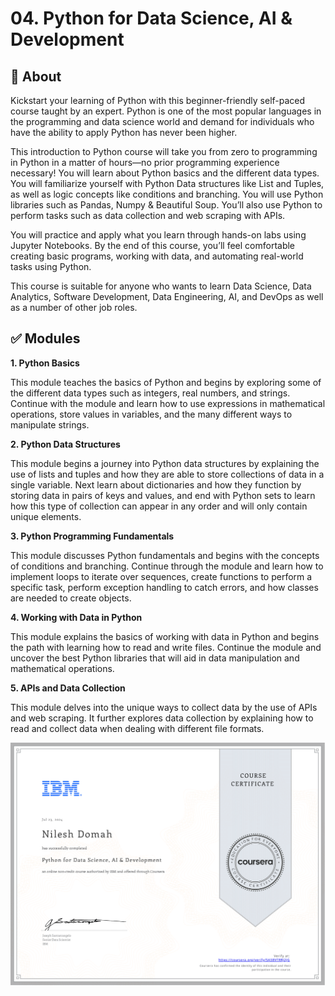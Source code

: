 # 04. Python for Data Science, AI & Development
## 📌 About
Kickstart your learning of Python with this beginner-friendly self-paced course taught by an expert. Python is one of the most popular languages in the programming and data science world and demand for individuals who have the ability to apply Python has never been higher.  

This introduction to Python course will take you from zero to programming in Python in a matter of hours—no prior programming experience necessary! You will learn about Python basics and the different data types. You will familiarize yourself with Python Data structures like List and Tuples, as well as logic concepts like conditions and branching. You will use Python libraries such as Pandas, Numpy & Beautiful Soup. You’ll also use Python to perform tasks such as data collection and web scraping with APIs.  

You will practice and apply what you learn through hands-on labs using Jupyter Notebooks. By the end of this course, you’ll feel comfortable creating basic programs, working with data, and automating real-world tasks using Python.  

This course is suitable for anyone who wants to learn Data Science, Data Analytics, Software Development, Data Engineering, AI, and DevOps as well as a number of other job roles.
## ✅ Modules
**1. Python Basics**

This module teaches the basics of Python and begins by exploring some of the different data types such as integers, real numbers, and strings. Continue with the module and learn how to use expressions in mathematical operations, store values in variables, and the many different ways to manipulate strings.

**2. Python Data Structures**

This module begins a journey into Python data structures by explaining the use of lists and tuples and how they are able to store collections of data in a single variable. Next learn about dictionaries and how they function by storing data in pairs of keys and values, and end with Python sets to learn how this type of collection can appear in any order and will only contain unique elements.

**3. Python Programming Fundamentals**

This module discusses Python fundamentals and begins with the concepts of conditions and branching. Continue through the module and learn how to implement loops to iterate over sequences, create functions to perform a specific task, perform exception handling to catch errors, and how classes are needed to create objects.

**4. Working with Data in Python**

This module explains the basics of working with data in Python and begins the path with learning how to read and write files. Continue the module and uncover the best Python libraries that will aid in data manipulation and mathematical operations.

**5. APIs and Data Collection**

This module delves into the unique ways to collect data by the use of APIs and web scraping. It further explores data collection by explaining how to read and collect data when dealing with different file formats.

![Cert](https://github.com/ndomah/IBM-Data-Analyst-Professional-Certificate/blob/main/04.%20Python%20for%20Data%20Science%2C%20AI%20%26%20Development/Python%20for%20Data%20Science%2C%20AI%20%26%20Development%20Certificate-1.png)
